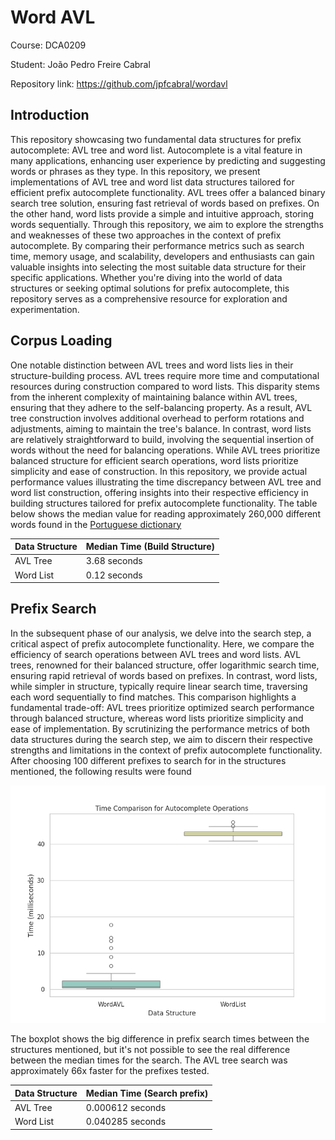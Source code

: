 # Word AVL

Course: DCA0209

Student: João Pedro Freire Cabral

Repository link: https://github.com/jpfcabral/wordavl


## Introduction

This repository showcasing two fundamental data structures for prefix autocomplete: AVL tree and word list. Autocomplete is a vital feature in many applications, enhancing user experience by predicting and suggesting words or phrases as they type. In this repository, we present implementations of AVL tree and word list data structures tailored for efficient prefix autocomplete functionality. AVL trees offer a balanced binary search tree solution, ensuring fast retrieval of words based on prefixes. On the other hand, word lists provide a simple and intuitive approach, storing words sequentially. Through this repository, we aim to explore the strengths and weaknesses of these two approaches in the context of prefix autocomplete. By comparing their performance metrics such as search time, memory usage, and scalability, developers and enthusiasts can gain valuable insights into selecting the most suitable data structure for their specific applications. Whether you're diving into the world of data structures or seeking optimal solutions for prefix autocomplete, this repository serves as a comprehensive resource for exploration and experimentation.

## Corpus Loading

One notable distinction between AVL trees and word lists lies in their structure-building process. AVL trees require more time and computational resources during construction compared to word lists. This disparity stems from the inherent complexity of maintaining balance within AVL trees, ensuring that they adhere to the self-balancing property. As a result, AVL tree construction involves additional overhead to perform rotations and adjustments, aiming to maintain the tree's balance. In contrast, word lists are relatively straightforward to build, involving the sequential insertion of words without the need for balancing operations. While AVL trees prioritize balanced structure for efficient search operations, word lists prioritize simplicity and ease of construction. In this repository, we provide actual performance values illustrating the time discrepancy between AVL tree and word list construction, offering insights into their respective efficiency in building structures tailored for prefix autocomplete functionality. The table below shows the median value for reading approximately 260,000 different words found in the [Portuguese dictionary](https://www.ime.usp.br/~pf/dicios/br-utf8.txt)

| Data Structure | Median Time (Build Structure)     |
|----------------|-----------------------------------|
| AVL Tree       | 3.68 seconds |
| Word List      | 0.12 seconds |


## Prefix Search

In the subsequent phase of our analysis, we delve into the search step, a critical aspect of prefix autocomplete functionality. Here, we compare the efficiency of search operations between AVL trees and word lists. AVL trees, renowned for their balanced structure, offer logarithmic search time, ensuring rapid retrieval of words based on prefixes. In contrast, word lists, while simpler in structure, typically require linear search time, traversing each word sequentially to find matches. This comparison highlights a fundamental trade-off: AVL trees prioritize optimized search performance through balanced structure, whereas word lists prioritize simplicity and ease of implementation. By scrutinizing the performance metrics of both data structures during the search step, we aim to discern their respective strengths and limitations in the context of prefix autocomplete functionality. After choosing 100 different prefixes to search for in the structures mentioned, the following results were found

![Comparison](assets/comparison.png)

The boxplot shows the big difference in prefix search times between the structures mentioned, but it's not possible to see the real difference between the median times for the search. The AVL tree search was approximately 66x faster for the prefixes tested.

| Data Structure | Median Time (Search prefix)     |
|----------------|-----------------------------------|
| AVL Tree       | 0.000612 seconds |
| Word List      | 0.040285 seconds |
